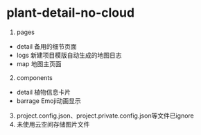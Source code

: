 # plant-detail-no-cloud
1. pages
  - detail 备用的细节页面
  - logs 新建项目模版自动生成的地图日志
  - map 地图主页面
2. components
  - detail 植物信息卡片
  - barrage Emoji动画显示
3. project.config.json、project.private.config.json等文件已ignore
4. 未使用云空间存储图片文件
        
